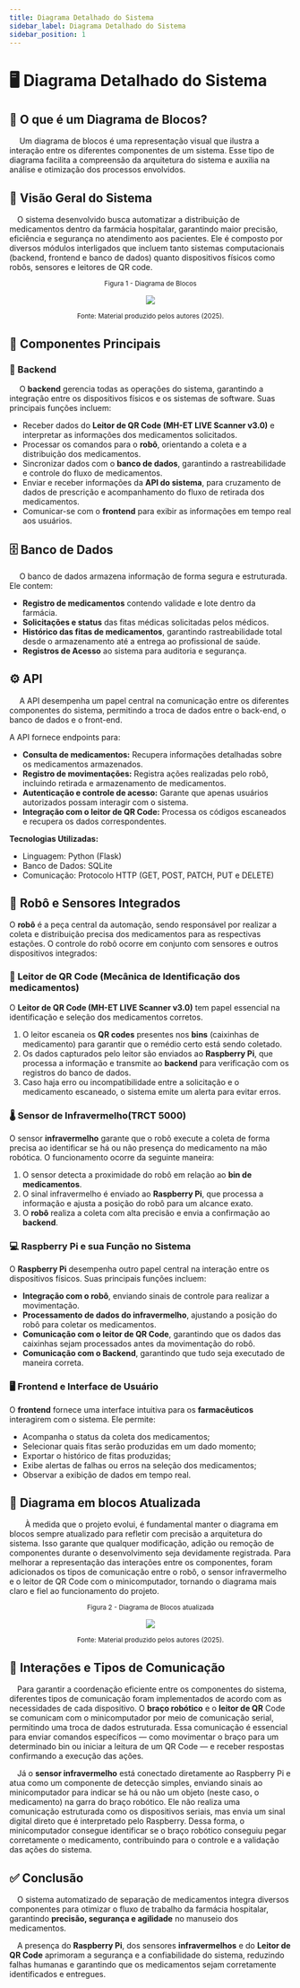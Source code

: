 ```yaml
---  
title: Diagrama Detalhado do Sistema  
sidebar_label: Diagrama Detalhado do Sistema  
sidebar_position: 1
---
```


# 🖥️ Diagrama Detalhado do Sistema  

## 📌 O que é um Diagrama de Blocos?  
&emsp; Um diagrama de blocos é uma representação visual que ilustra a interação entre os diferentes componentes de um sistema. Esse tipo de diagrama facilita a compreensão da arquitetura do sistema e auxilia na análise e otimização dos processos envolvidos.

## 📌 Visão Geral do Sistema
&emsp;O sistema desenvolvido busca automatizar a distribuição de medicamentos dentro da farmácia hospitalar, garantindo maior precisão, eficiência e segurança no atendimento aos pacientes. Ele é composto por diversos módulos interligados que incluem tanto sistemas computacionais (backend, frontend e banco de dados) quanto dispositivos físicos como robôs, sensores e leitores de QR code.

<div align="center">

  <sub>Figura 1 - Diagrama de Blocos </sub>

  <img src="../../img/arquiteraDetalhadaBlocos.jpeg"/>

  <sup>Fonte: Material produzido pelos autores (2025).</sup>

</div>

## 📌 Componentes Principais

### 🔹 Backend
&emsp; O **backend** gerencia todas as operações do sistema, garantindo a integração entre os dispositivos físicos e os sistemas de software. Suas principais funções incluem:
- Receber dados do **Leitor de QR Code (MH-ET LIVE Scanner v3.0)** e interpretar as informações dos medicamentos solicitados.
- Processar os comandos para o **robô**, orientando a coleta e a distribuição dos medicamentos.
- Sincronizar dados com o **banco de dados**, garantindo a rastreabilidade e controle do fluxo de medicamentos.
- Enviar e receber informações da **API do sistema**, para cruzamento de dados de prescrição e acompanhamento do fluxo de retirada dos medicamentos.
- Comunicar-se com o **frontend** para exibir as informações em tempo real aos usuários.

## 🗄️ Banco de Dados
&emsp; O banco de dados armazena informação de forma segura e estruturada. Ele contem:
- **Registro de medicamentos** contendo validade e lote dentro da farmácia.
- **Solicitações e status** das fitas médicas solicitadas pelos médicos.
- **Histórico das fitas de medicamentos**, garantindo rastreabilidade total desde o armazenamento até a entrega ao profissional de saúde.
- **Registros de Acesso** ao sistema para auditoria e segurança.

## ⚙️ API
&emsp; A API desempenha um papel central na comunicação entre os diferentes componentes do sistema, permitindo a troca de dados entre o back-end, o banco de dados e o front-end.

A API fornece endpoints para:
- **Consulta de medicamentos:** Recupera informações detalhadas sobre os medicamentos armazenados.
- **Registro de movimentações:** Registra ações realizadas pelo robô, incluindo retirada e armazenamento de medicamentos.
- **Autenticação e controle de acesso:** Garante que apenas usuários autorizados possam interagir com o sistema.
- **Integração com o leitor de QR Code:** Processa os códigos escaneados e recupera os dados correspondentes.

**Tecnologias Utilizadas:**
- Linguagem: Python (Flask)
- Banco de Dados: SQLite
- Comunicação: Protocolo HTTP (GET, POST, PATCH, PUT e DELETE)


## 🤖 Robô e Sensores Integrados
O **robô** é a peça central da automação, sendo responsável por realizar a coleta e distribuição precisa dos medicamentos para as respectivas estações. O controle do robô ocorre em conjunto com sensores e outros dispositivos integrados:

### 📡 Leitor de QR Code (Mecânica de Identificação dos medicamentos)
O **Leitor de QR Code (MH-ET LIVE Scanner v3.0)** tem papel essencial na identificação e seleção dos medicamentos corretos.

1. O leitor escaneia os **QR codes** presentes nos **bins** (caixinhas de medicamento) para garantir que o remédio certo está sendo coletado.
2. Os dados capturados pelo leitor são enviados ao **Raspberry Pi**, que processa a informação e transmite ao **backend** para verificação com os registros do banco de dados.
3. Caso haja erro ou incompatibilidade entre a solicitação e o medicamento escaneado, o sistema emite um alerta para evitar erros.

### 🌡️ Sensor de Infravermelho(TRCT 5000)
O sensor **infravermelho** garante que o robô execute a coleta de forma precisa ao identificar se há ou não presença do medicamento na mão robótica. O funcionamento ocorre da seguinte maneira:
1. O sensor detecta a proximidade do robô em relação ao **bin de medicamentos**.
2. O sinal infravermelho é enviado ao **Raspberry Pi**, que processa a informação e ajusta a posição do robô para um alcance exato.
3. O **robô** realiza a coleta com alta precisão e envia a confirmação ao **backend**.

### 💻 Raspberry Pi e sua Função no Sistema
O **Raspberry Pi** desempenha outro papel central na interação entre os dispositivos físicos. Suas principais funções incluem:
- **Integração com o robô**, enviando sinais de controle para realizar a movimentação.
- **Processamento de dados do infravermelho**, ajustando a posição do robô para coletar os medicamentos.
- **Comunicação com o leitor de QR Code**, garantindo que os dados das caixinhas sejam processados antes da movimentação do robô.
- **Comunicação com o Backend**, garantindo que tudo seja executado de maneira correta.

### 🖥️ Frontend e Interface de Usuário
O **frontend** fornece uma interface intuitiva para os **farmacêuticos** interagirem com o sistema. Ele permite:
- Acompanha o status da coleta dos medicamentos;
- Selecionar quais fitas serão produzidas em um dado momento;
- Exportar o histórico de fitas produzidas;
- Exibe alertas de falhas ou erros na seleção dos medicamentos;
- Observar a exibição de dados em tempo real.

## 📌 Diagrama em blocos Atualizada
&emsp; À medida que o projeto evolui, é fundamental manter o diagrama em blocos sempre atualizado para refletir com precisão a arquitetura do sistema. Isso garante que qualquer modificação, adição ou remoção de componentes durante o desenvolvimento seja devidamente registrada. Para melhorar a representação das interações entre os componentes, foram adicionados os tipos de comunicação entre o robô, o sensor infravermelho e o leitor de QR Code com o minicomputador, tornando o diagrama mais claro e fiel ao funcionamento do projeto.

<div align="center">

  <sub>Figura 2 - Diagrama de Blocos atualizada</sub>

  <img src="../../img/diagrama_de_blocos.png"/>

  <sup>Fonte: Material produzido pelos autores (2025).</sup>

</div>


 ## 📌 Interações e Tipos de Comunicação

 &emsp;Para garantir a coordenação eficiente entre os componentes do sistema, diferentes tipos de comunicação foram implementados de acordo com as necessidades de cada dispositivo. O **braço robótico** e o **leitor de QR** Code se comunicam com o minicomputador por meio de comunicação serial, permitindo uma troca de dados estruturada. Essa comunicação é essencial para enviar comandos específicos — como movimentar o braço para um determinado bin ou iniciar a leitura de um QR Code — e receber respostas confirmando a execução das ações.

 &emsp;Já o **sensor infravermelho** está conectado diretamente ao Raspberry Pi e atua como um componente de detecção simples, enviando sinais ao minicomputador para indicar se há ou não um objeto (neste caso, o medicamento) na garra do braço robótico. Ele não realiza uma comunicação estruturada como os dispositivos seriais, mas envia um sinal digital direto que é interpretado pelo Raspberry. Dessa forma, o minicomputador consegue identificar se o braço robótico conseguiu pegar corretamente o medicamento, contribuindo para o controle e a validação das ações do sistema.



## ✅ Conclusão
&emsp;O sistema automatizado de separação de medicamentos integra diversos componentes para otimizar o fluxo de trabalho da farmácia hospitalar, garantindo **precisão, segurança e agilidade** no manuseio dos medicamentos.

&emsp;A presença do **Raspberry Pi**, dos sensores **infravermelhos** e do **Leitor de QR Code** aprimoram a segurança e a confiabilidade do sistema, reduzindo falhas humanas e garantindo que os medicamentos sejam corretamente identificados e entregues.


